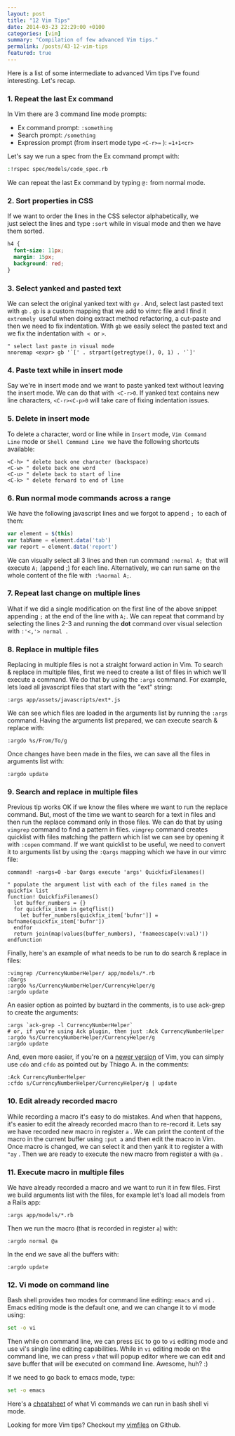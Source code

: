 ```yaml
---
layout: post
title: "12 Vim Tips"
date: 2014-03-23 22:29:00 +0100
categories: [vim]
summary: "Compilation of few advanced Vim tips."
permalink: /posts/43-12-vim-tips
featured: true
---
```


Here is a list of some intermediate to advanced Vim tips I've found interesting. Let's recap.

### 1. Repeat the last Ex command

In Vim there are 3 command line mode prompts:

- Ex command prompt: `:something`
- Search prompt: `/something`
- Expression prompt (from insert mode type `<C-r>=` ): `=1+1<cr>`

Let's say we run a spec from the Ex command prompt with:

```bash
:!rspec spec/models/code_spec.rb
```

We can repeat the last Ex command by typing `@:` from normal mode.

### 2. Sort properties in CSS

If we want to order the lines in the CSS selector alphabetically, we just select the lines and type `:sort` while in visual mode and then we have them sorted.

```css
h4 {
  font-size: 11px;
  margin: 15px;
  background: red;
}
```

### 3. Select yanked and pasted text

We can select the original yanked text with `gv` . And, select last pasted text with `gb` . `gb` is a custom mapping that we add to vimrc file and I find it `extremely`  useful when doing extract method refactoring, a cut-paste and then we need to fix indentation. With `gb` we easily select the pasted text and we fix the indentation with  `<`  or `>`.

```vim
" select last paste in visual mode
nnoremap <expr> gb '`[' . strpart(getregtype(), 0, 1) . '`]'
```

### 4. Paste text while in insert mode

Say we're in insert mode and we want to paste yanked text without leaving the insert mode. We can do that with  `<C-r>0`. If yanked text contains new line characters, `<C-r><C-p>0` will take care of fixing indentation issues.

### 5. Delete in insert mode

To delete a character, word or line while in `Insert` mode, `Vim Command Line` mode or `Shell Command Line`  we have the following shortcuts available:

```vim
<C-h> " delete back one character (backspace)
<C-w> " delete back one word
<C-u> " delete back to start of line
<C-k> " delete forward to end of line
```

### 6. Run normal mode commands across a range

We have the following javascript lines and we forgot to append `;`  to each of them:

```javascript
var element = $(this)
var tabName = element.data('tab')
var report = element.data('report')
```

We can visually select all 3 lines and then run command `:normal A;`  that will execute `A;` (append ;) for each line. Alternatively, we can run same on the whole content of the file with  `:%normal A;`.

### 7. Repeat last change on multiple lines

What if we did a single modification on the first line of the above snippet appending `;` at the end of the line with `A;`. We can repeat that command by selecting the lines 2-3 and running the **dot** command over visual selection with `:'<,'> normal .`

### 8. Replace in multiple files

Replacing in multiple files is not a straight forward action in Vim. To search & replace in multiple files, first we need to create a list of files in which we'll execute a command. We do that by using the `:args` command. For example, lets load all javascript files that start with the "ext" string:

```vim
:args app/assets/javascripts/ext*.js
```

We can see which files are loaded in the arguments list by running the `:args` command. Having the arguments list prepared, we can execute search & replace with:

```vim
:argdo %s/From/To/g
```

Once changes have been made in the files, we can save all the files in arguments list with:

```vim
:argdo update
```

### 9. Search and replace in multiple files

Previous tip works OK if we know the files where we want to run the replace command. But, most of the time we want to search for a text in files and then run the replace command only in those files. We can do that by using `vimgrep` command to find a pattern in files. `vimgrep` command creates quicklist with files matching the pattern which list we can see by opening it with `:copen` command. If we want quicklist to be useful, we need to convert it to arguments list by using the `:Qargs` mapping which we have in our vimrc file:

```vim
command! -nargs=0 -bar Qargs execute 'args' QuickfixFilenames()

" populate the argument list with each of the files named in the quickfix list
function! QuickfixFilenames()
  let buffer_numbers = {}
  for quickfix_item in getqflist()
    let buffer_numbers[quickfix_item['bufnr']] = bufname(quickfix_item['bufnr'])
  endfor
  return join(map(values(buffer_numbers), 'fnameescape(v:val)'))
endfunction
```

Finally, here's an example of what needs to be run to do search & replace in files:

```vim
:vimgrep /CurrencyNumberHelper/ app/models/*.rb
:Qargs
:argdo %s/CurrencyNumberHelper/CurrencyHelper/g
:argdo update
```

An easier option as pointed by buztard in the comments, is to use ack-grep to create the arguments:

```vim
:args `ack-grep -l CurrencyNumberHelper`
# or, if you're using Ack plugin, then just :Ack CurrencyNumberHelper
:argdo %s/CurrencyNumberHelper/CurrencyHelper/g
:argdo update
```

And, even more easier, if you're on a [newer version](https://github.com/vim/vim/commit/aa23b379421aa214e6543b06c974594a25799b09) of Vim, you can simply use `cdo` and `cfdo` as pointed out by Thiago A. in the comments:

```vim
:Ack CurrencyNumberHelper
:cfdo s/CurrencyNumberHelper/CurrencyHelper/g | update
```

### 10. Edit already recorded macro

While recording a macro it's easy to do mistakes. And when that happens, it's easier to edit the already recorded macro than to re-record it. Lets say we have recorded new macro in register `a` . We can print the content of the macro in the current buffer using `:put a` and then edit the macro in Vim. Once macro is changed, we can select it and then yank it to register a with `"ay` . Then we are ready to execute the new macro from register a with `@a` .

### 11. Execute macro in multiple files

We have already recorded a macro and we want to run it in few files. First we build arguments list with the files, for example let's load all models from a Rails app:

```vim
:args app/models/*.rb
```

Then we run the macro (that is recorded in register `a`) with:

```vim
:argdo normal @a
```

In the end we save all the buffers with:

```vim
:argdo update
```

### 12. Vi mode on command line

Bash shell provides two modes for command line editing: `emacs` and `vi` . Emacs editing mode is the default one, and we can change it to vi mode using:

```bash
set -o vi
```

Then while on command line, we can press `ESC` to go to `vi` editing mode and use vi's single line editing capabilities. While in `vi` editing mode on the command line, we can press `v` that will popup editor where we can edit and save buffer that will be executed on command line. Awesome, huh? :)

If we need to go back to emacs mode, type:

```bash
set -o emacs
```

Here's a [cheatsheet](http://www.catonmat.net/download/bash-vi-editing-mode-cheat-sheet.txt) of what Vi commands we can run in bash shell vi mode.

Looking for more Vim tips? Checkout my [vimfiles](http://github.com/dalibor/vimfiles "Vimfiles") on Github.
